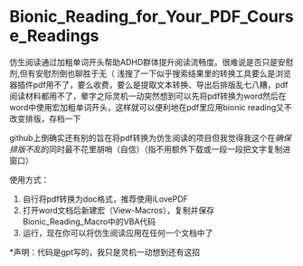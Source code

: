 # Bionic_Reading_for_Your_PDF_Course_Readings

仿生阅读通过加粗单词开头帮助ADHD群体提升阅读流畅度。很难说是否只是安慰剂,但有安慰剂倒也聊胜于无（
浅搜了一下似乎搜索结果里的转换工具要么是浏览器插件pdf用不了，要么收费，要么是提取文本转换、导出后排版乱七八糟，pdf阅读材料都用不了，晕字之际灵机一动突然想到可以先将pdf转换为word然后在word中使用宏加粗单词开头，这样就可以便利地在pdf里应用bionic reading又不改变排版，存档一下

github上倒确实还有别的旨在将pdf转换为仿生阅读的项目但我觉得我这个在*确保排版不乱*的同时最不花里胡哨（自信）（指不用额外下载或一段一段把文字复制进窗口）

使用方式：
1. 自行将pdf转换为doc格式，推荐使用iLovePDF
2. 打开word文档后新建宏（View-Macros），复制并保存Bionic_Reading_Macro中的VBA代码
3. 运行，现在你可以将仿生阅读应用在任何一个文档中了

*声明：代码是gpt写的，我只是灵机一动想到还有这招
